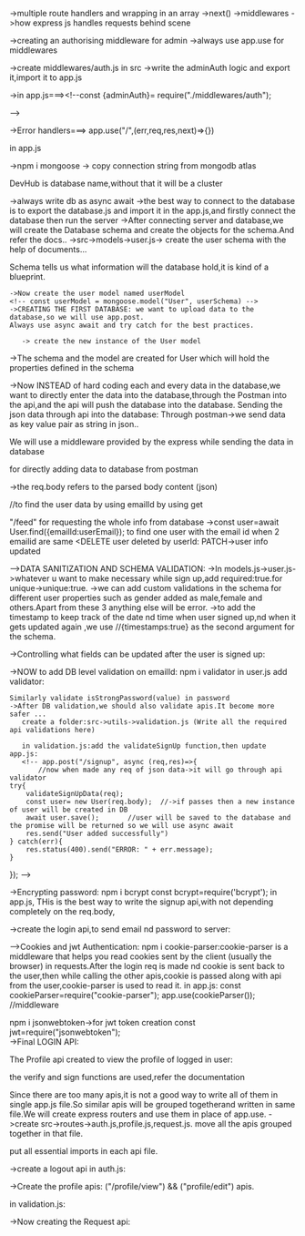 ->multiple route handlers and wrapping in an array
->next()
->middlewares
->how express js handles requests behind scene 
<!-- app.post("/user",(req,res,next)=>{
    //  res.send("test get call");
    next();     next pr jaayega hi nhi,res.send se send ho jaayega
   // res.send("test get call");
},(req,res)=>{
    res.send("second response");
}) -->

->creating an authorising middleware for admin ->always use app.use for middlewares

<!-- app.use("/admin",(req,res,next)=>{
    console.log("Admin auth is getting checked");
    const token="xyz";
    const isAdminAuthorised=token==="xyz";
    if(!isAdminAuthorised){
        res.status(401).send("Unauthorised request")
    }else{
        next();
    }
})
app.get("/admin/getAllData",(req,res)=>{
    res.send("All data sent");
})
app.get("/admin/deleteUser",(req,res)=>{
    res.send("Delete a user");
}) -->

->create middlewares/auth.js in src
->write the adminAuth logic and export it,import it to app.js
 <!-- const adminAuth=(req,res,next)=>{
    console.log("Admin auth is getting checked");
    const token="xyz";
    const isAdminAuthorised=token==="xyz";
    if(!isAdminAuthorised){
        res.status(401).send("Unauthorised request")
    }else{
        next();
    }
}
module.exports={
    adminAuth,
}; -->

->in app.js===><!--const {adminAuth}= require("./middlewares/auth"); 
<!-- app.use("/admin",adminAuth)--> -->

->Error handlers===> app.use("/",(err,req,res,next)=>{})
<!-- app.get("/getUserData",(req,res)=>{
    throw new Error("dnkjsn");
    res.send("User Data Sent");
})

app.use("/",(err,req,res,next)=>{
    if(err){
        res.status(500).send("something went wrong");
    }
}) -->
in app.js
<!-- app.get("/getUserData",(req,res)=>{
    throw new Error("dnkjsn");
    res.send("User Data Sent");
})

app.use("/",(err,req,res,next)=>{
    if(err){
        res.status(500).send("something went wrong");
    }
}) -->

->npm i mongoose -> copy connection string from mongodb atlas
 <!-- await mongoose.connect("mongodb+srv://improfessional983:wWDMsY0ODiXo88Aq@cluster0.5susj.mongodb.net/DevHub") -->DevHub is database name,without that it will be a cluster
 ->always write db as async await
 ->the best way to connect to the database is to export the database.js and import it in the app.js,and firstly connect the database then run the server
 ->After connecting server and database,we will create the Database schema and create the objects for the schema.And refer the docs..
  ->src->models->user.js-> create the user schema with the help of documents...

  Schema tells us what information will the database hold,it is kind of a blueprint.
  <!-- firstName: {
        type: String //best practice while witing the schema
    },
    lastName:{
        type: String
    }, -->

    ->Now create the user model named userModel
    <!-- const userModel = mongoose.model("User", userSchema) -->
    ->CREATING THE FIRST DATABASE: we want to upload data to the database,so we will use app.post.
    Always use async await and try catch for the best practices.

       -> create the new instance of the User model
<!-- 
app.post("/signup", async (req,res)=>{


    const user =new User ({
        firstname:"Vaibhav",
        lastname:"Pandey",
        emailId:"vp@gmail.com",
        password:"vp123",
    });
    try{
        await user.save();  //user will be saved to the database and the promise will be returned so we will use async await
        res.send("User added successfully")
    } catch(err){
        res.status(400).send("Error saving the user" + err.message);
    }
}); -->

->The schema and the model are created for User which will hold the properties defined in the schema

->Now INSTEAD of hard coding each and every data in the database,we want to directly enter the data into the database,through the Postman into the api,and the api will push the database into the database.
Sending the json data through api into the database:
Through postman->we send data as key value pair as string in json..
<!-- {
        "firstname":"Virat",
        "lastname":"Kohli",
        "emailId":"vk@gmail.com",
        "password":"vk123",
    } -->

We will use a middleware provided by the express while sending the data in database
<!-- app.use(express.json()); --> 
for directly adding data  to database from postman
<!-- app.post("/signup", async (req,res)=>{
     
    //create the new instance of the User model
const user = new User(req.body); -->
->the req.body refers to the parsed body content (json)

//to find the user data by using emailId by using get
<!-- app.get("/user",async (req,res)=>{
    const userEmail=req.body.emailId; 
    try{
        const user=await User.find({emailId:userEmail}); //find emailId
        res.send(user); //sending the user from the database to the postman
    }catch(err){
        res.status(400).send("Something went wrong");
    }
}); -->

"/feed" for requesting the whole info from database
->const user=await User.find({emailId:userEmail});  to find one user with the email id when 2 emailid are same 
<DELETE user deleted by userId: <!-- findByIdAndDelete(userId) -->
PATCH->user info updated
<!--User.findOneAndUpdate({_id:userId},data);-->

-->DATA SANITIZATION AND SCHEMA VALIDATION:
  ->In models.js->user.js->whatever u want to make necessary while sign up,add required:true.for unique->unique:true.
  ->we can add custom validations in the schema for different user properties such as gender added as male,female and others.Apart from these 3 anything else will be error.
->to add the timestamp to keep track of the date nd time when user signed up,nd when it gets updated again ,we use //{timestamps:true} as the second argument for the schema.

->Controlling what fields can be updated after the user is signed up:
<!-- app.patch("/user/:userId",async(req,res)=>{
    const userId=req.params?.userId;
    const data=req.body;
    try{
        const ALLOWED_UPDATES=["photoUrl","about","gender","age","skills"]; 
        const isUpdateAllowed=Object.keys(data).every((k)=>
        ALLOWED_UPDATES.includes(k)
    );
    if(!isUpdateAllowed){
        throw new Error("Update not allowed");  
    }
         await User.findByIdAndUpdate({_id:userId},data,{
             returnDocument:"after",
             runValidators: true,   //now the gender will update for the existing ones also
         });
         res.send("User updated succesfully");
    }catch(err){
        res.status(400).send("UPDATE FAILED"+ err.message); 
    }
}) -->
->NOW to add DB level validation on emailId:
    npm i validator
  in user.js add validator:
  <!-- const validator=require('validator') -->
<!-- 
   emailId:{
        type: String,
        required:true,
        unique:true,
        lowercase:true, //always lowercase emailId
        trim:true , //to remove the whitespaces from front and back which can be considered as new emailId
        validate(value){
            if(!validator.isEmail(value)){
                throw new Error("email invalid "+ value);
            }
        }
    } -->

    Similarly validate isStrongPassword(value) in password
    ->After DB validation,we should also validate apis.It become more safer ...
       create a folder:src->utils->validation.js (Write all the required api validations here)

       in validation.js:add the validateSignUp function,then update app.js:
       <!-- app.post("/signup", async (req,res)=>{
           //now when made any req of json data->it will go through api validator
    try{
        validateSignUpData(req); 
        const user= new User(req.body);  //->if passes then a new instance of user will be created in DB
        await user.save();       //user will be saved to the database and the promise will be returned so we will use async await
        res.send("User added successfully")
    } catch(err){
        res.status(400).send("ERROR: " + err.message);
    }
}); -->

->Encrypting password: npm i bcrypt 
  const bcrypt=require('bcrypt'); in app.js,
 THis is the best way to write the signup api,with not depending completely on the req.body,
  <!-- app.post("/signup", async (req, res) => {
  try {
    validateSignUpData(req);
    const { firstName , lastName , emailId, password }=req.body;  //after validation,instantly extract the data,dont trust req.body
    const passwordHash = await bcrypt.hash(password,10);  encrypting the password by 10 rounds
    const user = new User({
        firstName,
        lastName,
        emailId,
        password: passwordHash ->sesnding the encrypted password hash to the database
    });  //->if passes then a new instance of user will be created in DB,with storing the necessary inputs directly
    await user.save();              
    res.send("User added successfully");
  } catch (err) {
    res.status(400).send("ERROR: " + err.message);
  }
}); -->

->create the login api,to send email nd password to server:
<!-- app.post("/login", async (req,res)=>{
 try{
        const { emailId, password} = req.body;  //extract the necessary from the req.body
        const user= await User.findOne({emailId : emailId})  //find the emailId entered in the database
        if(!user){
            throw new Error("User not found in Database");
        }
        const isPasswordValid = await bcrypt.compare(password , user.password);  //convert the entered password to encrypted one nd match it in database
        if(isPasswordValid){

            res.cookie("token","jnjdnckjdnjcknwjkdnwcn")
            res.send("Login Successfull")
        }else{
            throw new Error("Password is not correct ")
        }
    } catch (err) {
    res.status(400).send("ERROR: " + err.message);
  }
}); -->

-->Cookies and jwt Authentication:
 npm i cookie-parser:cookie-parser is a middleware that helps you read cookies sent by the client (usually the browser) in requests.After the login req is made nd cookie is sent back to the user,then while calling the other apis,cookie is passed along with api from the user,cookie-parser is used to read it.
 in app.js:
    const cookieParser=require("cookie-parser");
    app.use(cookieParser()); //middleware

 npm i jsonwebtoken->for jwt token creation
 const jwt=require("jsonwebtoken");  
 ->Final LOGIN API:
 <!-- app.post("/login", async (req,res)=>{
 try{
        const { emailId, password} = req.body;  //extract the necessary from the req.body
        const user= await User.findOne({emailId : emailId})  //find the emailId entered in the database
        if(!user){
            throw new Error("User not found in Database");
        }
        const isPasswordValid = await bcrypt.compare(password , user.password);  //convert the entered password to encrypted one nd match it in database
        if(isPasswordValid){

            const token=await jwt.sign({_id:user._id},"DEVHUB@99"); //hiding the user id into the cookies along with the secret code
            console.log(token);
            //add the token back to the server and send the cookie back to user
            res.cookie("token",token)
            res.send("Login Successfull");
         
        }else{
            throw new Error("Password is not correct ")
        }
    } catch (err) {
    res.status(400).send("ERROR: " + err.message);
  }
}); -->

The Profile api created to view the profile of logged in user:
<!-- app.get("/profile", async (req, res) => {
  try {
    const cookies = req.cookies; // Ask the user to send their cookies (contains token)
    const { token } = cookies;   // Extract the JWT token from cookies

    // Validate the token
    const decodedMessage = await jwt.verify(token, "DEVHUB@99"); 
    const { _id } = decodedMessage; // 🎯 Extract user ID from decoded token
    console.log("Logged in user is: " + _id); // Debug log
    // 🧾 Fetch user details from database
    const user = await User.findById(_id);
    if (!user) {
      throw new Error("User does not exist");
    }
    res.send(user); // Send full user data (excluding password by default)
  } catch (err) {
    res.status(400).send("ERROR: " + err.message); 
  }
}); -->
the verify and sign functions are used,refer the documentation

Since there are too many apis,it is not a good way to write all of them in single app.js file.So similar apis will be grouped togetherand written in same file.We will create express routers and use them in place of app.use.
->create src->routes->auth.js,profile.js,request.js.
move all the apis grouped together in that file.
 <!-- const authRouter=express.Router(); //call express Router -->
put all essential imports in each api file.

->create a logout api in auth.js:
<!-- authRouter.post("/logout", async (req,res)=>{
    res.cookie("token",null,{  //set token to null 
        expires: new Date(Date.now()) //expire the cookie now
    })
    res.send("Logout Successfull")
}) -->

->Create the profile apis:
 ("/profile/view") && ("profile/edit") apis.
 <!-- profileRouter.patch("/profile/edit",userAuth,async (req,res)=>{
  try{
 if(!validateEditProfileData(req)){     // Validate the data before processing
    throw new Error("Invalid data for edit");
 }
 const loggedInUser=req.user;       
 //console.log(loggedInUser);
              //get the logged in user from the middleware
 Object.keys(req.body).forEach((key) => {        //req.body contains the fields of database that we want to update
      loggedInUser[key] = req.body[key];          // Update the user object with the new data     
    });
 //console.log(loggedInUser);
  await loggedInUser.save();             // Save the updated user object to the database
  res.json({
    message:`${loggedInUser.firstName}, your profile was updated successfully!!`,
    data: loggedInUser
  });

}catch(err){
    res.status(400).send("ERROR: " + err.message);
  }}); -->

  in validation.js:
  <!-- const validateEditProfileData = (req) => {
  const allowedEditFields=["firstName","lastName","photoUrl","about","gender","age","skills"];
  const isEditAllowed=Object.keys(req.body).every((k)=>{
    return allowedEditFields.includes(k);
  })
    return isEditAllowed;
} -->


->Now creating the Request api:
<!-- RequestRouter.post("/request/send/:status/:toUserId", userAuth, async (req, res) => {

    try{
    const fromUserId=req.user._id;        // User sending the request comes from the auth middleware
    const toUserId=req.params.toUserId;  // User to whom the request is sent comes from the api URL
    const status=req.params.status;      // Status of the request comes from the api URL
    const allowedStatus=["ignored","interested"];
    if(!allowedStatus.includes(status)){
        return res.status(400).json("Invalid status: "+ status);
    }
// Check if the toUserId is valid
    const toUser= await User.findById(toUserId);
    if(!toUser){
        return res.status(404).json( {message: "User not found"});
    }
// Check if a connection request already exists between the two users i.e. saved on DB 
   const existingConnectionRequest = await ConnectionRequest.findOne({
  $or: [
    { fromUserId, toUserId },
    { fromUserId: toUserId, toUserId: fromUserId }
  ]
});
    if(existingConnectionRequest){
        return res.status(400).send("Connection request already exists");
    }
    const connectionRequest= new ConnectionRequest({
        fromUserId,
        toUserId,
        status
    });
    const data= await connectionRequest.save();
    res.json({
        message:"Connection Request Sent Successfully",
        data,
    })
    }catch(err){
        res.status(400).json({
            message:"Smoething went wrong",
            error: err.message
        })

    }
}) -->

